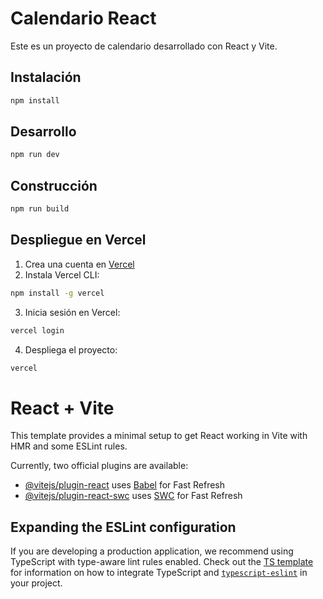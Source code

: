 # Calendario React

Este es un proyecto de calendario desarrollado con React y Vite.

## Instalación

```bash
npm install
```

## Desarrollo

```bash
npm run dev
```

## Construcción

```bash
npm run build
```

## Despliegue en Vercel

1. Crea una cuenta en [Vercel](https://vercel.com)
2. Instala Vercel CLI:
```bash
npm install -g vercel
```
3. Inicia sesión en Vercel:
```bash
vercel login
```
4. Despliega el proyecto:
```bash
vercel
```

# React + Vite

This template provides a minimal setup to get React working in Vite with HMR and some ESLint rules.

Currently, two official plugins are available:

- [@vitejs/plugin-react](https://github.com/vitejs/vite-plugin-react/blob/main/packages/plugin-react) uses [Babel](https://babeljs.io/) for Fast Refresh
- [@vitejs/plugin-react-swc](https://github.com/vitejs/vite-plugin-react/blob/main/packages/plugin-react-swc) uses [SWC](https://swc.rs/) for Fast Refresh

## Expanding the ESLint configuration

If you are developing a production application, we recommend using TypeScript with type-aware lint rules enabled. Check out the [TS template](https://github.com/vitejs/vite/tree/main/packages/create-vite/template-react-ts) for information on how to integrate TypeScript and [`typescript-eslint`](https://typescript-eslint.io) in your project.
